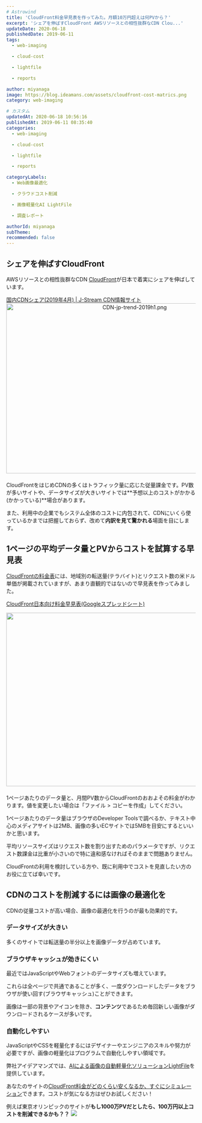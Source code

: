 ```yaml
---
# Astrowind
title: 'CloudFront料金早見表を作ってみた。月額10万円超えは何PVから？'
excerpt: 'シェアを伸ばすCloudFront AWSリソースとの相性抜群なCDN Clou...'
updateDate: 2020-06-18
publishedDate: 2019-06-11
tags: 
  - web-imaging

  - cloud-cost

  - lightfile

  - reports

author: miyanaga
image: https://blog.ideamans.com/assets/cloudfront-cost-matrics.png
category: web-imaging

# カスタム
updatedAt: 2020-06-18 10:56:16
publishedAt: 2019-06-11 08:35:40
categories: 
  - web-imaging

  - cloud-cost

  - lightfile

  - reports

categoryLabels: 
  - Web画像最適化

  - クラウドコスト削減

  - 画像軽量化AI LightFile

  - 調査レポート

authorId: miyanaga
subTheme: 
recommended: false
---
```


## シェアを伸ばすCloudFront

AWSリソースとの相性抜群なCDN [CloudFront](https://aws.amazon.com/jp/cloudfront/)が日本で着実にシェアを伸ばしています。

[国内CDNシェア(2019年4月) | J-Stream CDN情報サイト](https://tech.jstream.jp/blog/cdn/cdn-share-apl2019/)
<img alt="CDN-jp-trend-2019h1.png" src="https://blog.ideamans.com/assets/CDN-jp-trend-2019h1.png" width="667" height="451" class="mt-image-center" style="text-align: center; display: block; margin: 0 auto 20px;" />

CloudFrontをはじめCDNの多くはトラフィック量に応じた従量課金です。PV数が多いサイトや、データサイズが大きいサイトでは**予想以上のコストがかかる(かかっている)**場合があります。

また、利用中の企業でもシステム全体のコストに内包されて、CDNにいくら使っているかまでは把握しておらず、改めて**内訳を見て驚かれる**場面を目にします。

## 1ページの平均データ量とPVからコストを試算する早見表

[CloudFrontの料金表](https://aws.amazon.com/jp/cloudfront/pricing/)には、地域別の転送量(テラバイト)とリクエスト数の米ドル単価が掲載されていますが、あまり直観的ではないので早見表を作ってみました。

[CloudFront日本向け料金早見表(Googleスプレッドシート)](https://docs.google.com/spreadsheets/d/1LNFmOL4tGgsmgqFqCYTMXz83CYeIez3HV61cpcjLUSo/edit?usp=sharing)

<a href="https://docs.google.com/spreadsheets/d/1LNFmOL4tGgsmgqFqCYTMXz83CYeIez3HV61cpcjLUSo/edit?usp=sharing"><img alt="cloudfront-cost-matrics.png" src="https://blog.ideamans.com/assets_c/2019/06/cloudfront-cost-matrics-thumb-1250xauto-1021.png" width="1250" height="460" class="mt-image-center" style="text-align: center; display: block; margin: 0 auto 20px;" /></a>



1ページあたりのデータ量と、月間PV数からCloudFrontのおおよその料金がわかります。値を変更したい場合は「ファイル > コピーを作成」してください。

1ページあたりのデータ量はブラウザのDeveloper Toolsで調べるか、テキスト中心のメディアサイトは2MB、画像の多いECサイトでは5MBを目安にするといいかと思います。

平均リソースサイズはリクエスト数を割り出すためのパラメータですが、リクエスト数課金は比重が小さいので特に違和感なければそのままで問題ありません。

CloudFrontの利用を検討している方や、既に利用中でコストを見直したい方のお役に立てば幸いです。

## CDNのコストを削減するには画像の最適化を

CDNの従量コストが高い場合、画像の最適化を行うのが最も効果的です。

### データサイズが大きい

多くのサイトでは転送量の半分以上を画像データが占めています。

### ブラウザキャッシュが効きにくい

最近ではJavaScriptやWebフォントのデータサイズも増えています。

これらは全ページで共通であることが多く、一度ダウンロードしたデータをブラウザが使い回す(ブラウザキャッシュ)ことができます。

画像は一部の背景やアイコンを除き、**コンテンツ**であるため毎回新しい画像がダウンロードされるケースが多いです。

### 自動化しやすい

JavaScriptやCSSを軽量化するにはデザイナーやエンジニアのスキルや努力が必要ですが、画像の軽量化はプログラムで自動化しやすい領域です。

弊社アイデアマンズでは、[AIによる画像の自動軽量化ソリューションLightFile](https://www.ideamans.com/lightfile/)を提供しています。

あなたのサイトの[CloudFront料金がどのくらい安くなるか、すぐにシミュレーション](https://www.ideamans.com/lightfile/simulator/)できます。コストが気になる方はぜひお試しください！

例えば東京オリンピックのサイトが**もし1000万PVだとしたら、100万円以上コストを削減できるかも？？**
<img src="https://sim.lightfile.net/_resources/7e0402e0-9fc3-41af-bcc2-1395a581089e/summary.png" style="max-width:100%">

